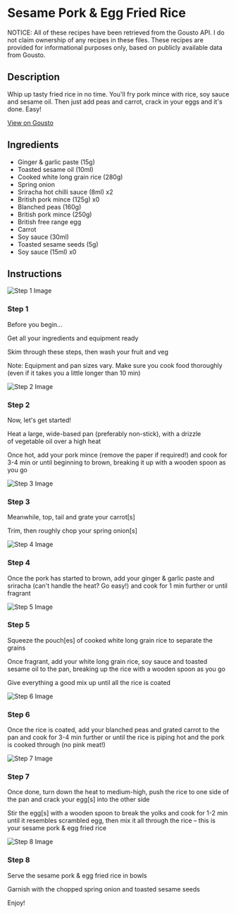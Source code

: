 # Sesame Pork & Egg Fried Rice

NOTICE: All of these recipes have been retrieved from the Gousto API. I do not claim ownership of any recipes in these files. These recipes are provided for informational purposes only, based on publicly available data from Gousto.

## Description

Whip up tasty fried rice in no time. You'll fry pork mince with rice, soy sauce and sesame oil. Then just add peas and carrot, crack in your eggs and it's done. Easy!

[View on Gousto](https://www.gousto.co.uk/recipes/cookbook/sesame-pork-egg-fried-rice)

## Ingredients

- Ginger & garlic paste (15g)
- Toasted sesame oil (10ml)
- Cooked white long grain rice (280g)
- Spring onion
- Sriracha hot chilli sauce (8ml) x2
- British pork mince (125g) x0
- Blanched peas (160g)
- British pork mince (250g)
- British free range egg
- Carrot
- Soy sauce (30ml)
- Toasted sesame seeds (5g)
- Soy sauce (15ml) x0

## Instructions

![Step 1 Image](https://production-media.gousto.co.uk/cms/recipe-step-image/Step-1-Admin-1623406381842-x200.jpg)

### Step 1

Before you begin...

Get all your ingredients and equipment ready

Skim through these steps, then wash your fruit and veg

Note: Equipment and pan sizes vary. Make sure you cook food thoroughly (even if it takes you a little longer than 10 min)

![Step 2 Image](https://production-media.gousto.co.uk/cms/recipe-step-image/Step-2-1606132782704-x200.jpg)

### Step 2

Now, let's get started!

Heat a large, wide-based pan (preferably non-stick), with a drizzle of vegetable oil over a high heat

Once hot, add your pork mince (remove the paper if required!) and cook for 3-4 min or until beginning to brown, breaking it up with a wooden spoon as you go

![Step 3 Image](https://production-media.gousto.co.uk/cms/recipe-step-image/Step-3-1606132788067-x200.jpg)

### Step 3

Meanwhile, top, tail and grate your carrot[s]

Trim, then roughly chop your spring onion[s]

![Step 4 Image](https://production-media.gousto.co.uk/cms/recipe-step-image/step-4-1606132797915-x200.jpg)

### Step 4

Once the pork has started to brown, add your ginger & garlic paste and sriracha (can't handle the heat? Go easy!) and cook for 1 min further or until fragrant

![Step 5 Image](https://production-media.gousto.co.uk/cms/recipe-step-image/Step-5-1606132808935-x200.jpg)

### Step 5

Squeeze the pouch[es] of cooked white long grain rice to separate the grains

Once fragrant, add your white long grain rice, soy sauce and toasted sesame oil to the pan, breaking up the rice with a wooden spoon as you go

Give everything a good mix up until all the rice is coated

![Step 6 Image](https://production-media.gousto.co.uk/cms/recipe-step-image/Step-6-1606132815758-x200.jpg)

### Step 6

Once the rice is coated, add your blanched peas and grated carrot to the pan and cook for 3-4 min further or until the rice is piping hot and the pork is cooked through (no pink meat!)

![Step 7 Image](https://production-media.gousto.co.uk/cms/recipe-step-image/Step-7-1606132820349-x200.jpg)

### Step 7

Once done, turn down the heat to medium-high, push the rice to one side of the pan and crack your egg[s] into the other side

Stir the egg[s] with a wooden spoon to break the yolks and cook for 1-2 min until it resembles scrambled egg, then mix it all through the rice – this is your sesame pork & egg fried rice

![Step 8 Image](https://production-media.gousto.co.uk/cms/recipe-step-image/2735---10-Min-Pork-_-Egg-Fried-Rice0220-1642782051344-x200.jpg)

### Step 8

Serve the sesame pork & egg fried rice in bowls

Garnish with the chopped spring onion and toasted sesame seeds

Enjoy!

